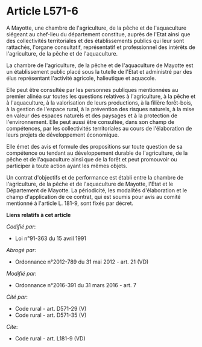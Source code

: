 # Article L571-6

A Mayotte, une chambre de l'agriculture, de la pêche et de l'aquaculture siégeant au chef-lieu du département constitue,
auprès de l'Etat ainsi que des collectivités territoriales et des établissements publics qui leur sont rattachés, l'organe
consultatif, représentatif et professionnel des intérêts de l'agriculture, de la pêche et de l'aquaculture. 

La chambre de l'agriculture, de la pêche et de l'aquaculture de Mayotte est un établissement public placé sous la tutelle de
l'Etat et administré par des élus représentant l'activité agricole, halieutique et aquacole. 

Elle peut être consultée par les personnes publiques mentionnées au premier alinéa sur toutes les questions relatives à
l'agriculture, à la pêche et à l'aquaculture, à la valorisation de leurs productions, à la filière forêt-bois, à la gestion
de l'espace rural, à la prévention des risques naturels, à la mise en valeur des espaces naturels et des paysages et à la
protection de l'environnement. Elle peut aussi être consultée, dans son champ de compétences, par les collectivités
territoriales au cours de l'élaboration de leurs projets de développement économique. 

Elle émet des avis et formule des propositions sur toute question de sa compétence ou tendant au développement durable de
l'agriculture, de la pêche et de l'aquaculture ainsi que de la forêt et peut promouvoir ou participer à toute action ayant
les mêmes objets. 

Un contrat d'objectifs et de performance est établi entre la chambre de l'agriculture, de la pêche et de l'aquaculture de
Mayotte, l'Etat et le Département de Mayotte. La périodicité, les modalités d'élaboration et le champ d'application de ce
contrat, qui est soumis pour avis au comité mentionné à l'article L. 181-9, sont fixés par décret.

**Liens relatifs à cet article**

_Codifié par_:

  - Loi n°91-363 du 15 avril 1991

_Abrogé par_:

  - Ordonnance n°2012-789 du 31 mai 2012 - art. 21 (VD)

_Modifié par_:

  - Ordonnance n°2016-391 du 31 mars 2016 - art. 7

_Cité par_:

  - Code rural - art. D571-29 (V)
  - Code rural - art. D571-35 (V)

_Cite_:

  - Code rural - art. L181-9 (VD)
